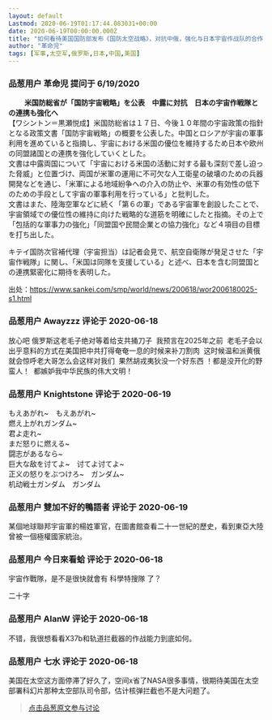 ```yaml
---
layout: default
Lastmod: 2020-06-19T01:17:44.083031+00:00
date: 2020-06-19T00:00:00.000Z
title: "如何看待美国国防部发布《国防太空战略》，对抗中俄，强化与日本宇宙作战队的合作？"
author: "革命児"
tags: [军事,太空军,俄罗斯,日本,中国,美国]
---
```



### 品葱用户 **革命児** 提问于 6/19/2020
    
        **米国防総省が「国防宇宙戦略」を公表　中露に対抗　日本の宇宙作戦隊との連携も強化へ**  
【ワシントン＝黒瀬悦成】米国防総省は１７日、今後１０年間の宇宙政策の指針となる政策文書「国防宇宙戦略」の概要を公表した。中国とロシアが宇宙の軍事利用を進めていると指摘し、宇宙における米国の優位を維持するため日本や欧州の同盟諸国との連携を強化していくとした。  
文書は中露両国について「宇宙における米国の活動に対する最も深刻で差し迫った脅威」と位置づけ、両国が米軍の運用に不可欠な人工衛星の破壊のための兵器開発などを通じ、「米軍による地域紛争への介入の防止や、米軍の有効性の低下のための手段として宇宙の軍事利用を行っている」と批判した。  
文書はまた、陸海空軍などに続く「第６の軍」である宇宙軍を創設したことで、宇宙領域での優位性の維持に向けた戦略的な道筋を明確にしたと指摘。その上で「包括的な軍事力の強化」「同盟国や民間企業との協力強化」など４項目の目標を打ち出した。  
  
キテイ国防次官補代理（宇宙担当）は記者会見で、航空自衛隊が発足させた「宇宙作戦隊」に関し、「米国は同隊を支援している」と述べ、日本を含む同盟国との連携緊密化に期待を表明した。  
  
出处：https://www.sankei.com/smp/world/news/200618/wor2006180025-s1.html
    
                

### 品葱用户 **Awayzzz** 评论于 2020-06-18
        
放心吧 俄罗斯这老毛子绝对等着给支共捅刀子  我预言在2025年之前  老毛子会以出乎意料的方式在美国把中共打得奄奄一息的时候来补刀割肉  这时候温和派黄俄就会惊呼老大哥怎么会这样对我们  果然胡戎夷狄没一个好东西 ！都是没开化的野蛮人！  都嫉妒我中华民族的伟大文明！
        
                

### 品葱用户 **Knightstone** 评论于 2020-06-19
        
もえあがれ~　もえあがれ~  
燃え上がれガンダム~  
君よ走れ~  
まだ怒りに燃える~  
闘志があるなら~  
巨大な敌を讨てよ~　讨てよ讨てよ~  
正义の怒りをぶつけろ~　ガンダム~  
机动戦士ガンダム　ガンダム
        
                

### 品葱用户 **雙加不好的鴨語者** 评论于 2020-06-19
        
某個地球聯邦宇宙軍的楊姓軍官，在圖書館查看二十一世紀的歷史，看到東亞大陸曾被一個極權國家統治。
        
                

### 品葱用户 **今日來看蛤** 评论于 2020-06-18
        
宇宙作戰隊，是不是很快就會有 科學特搜隊 了？  
  
二十字
        
                

### 品葱用户 **AlanW** 评论于 2020-06-18
        
不错，我很想看看X37b和轨道拦截器的作战能力到底如何。
        
                

### 品葱用户 **七水** 评论于 2020-06-18
        
美国在太空这方面停滞了好久了，空间x省了NASA很多事情，很期待美国在太空部署科幻片那种太空部队司令部，估计核弹拦截也不是大问题了。
        
                





> [点击品葱原文参与讨论](https://pincong.rocks/question/27424)

